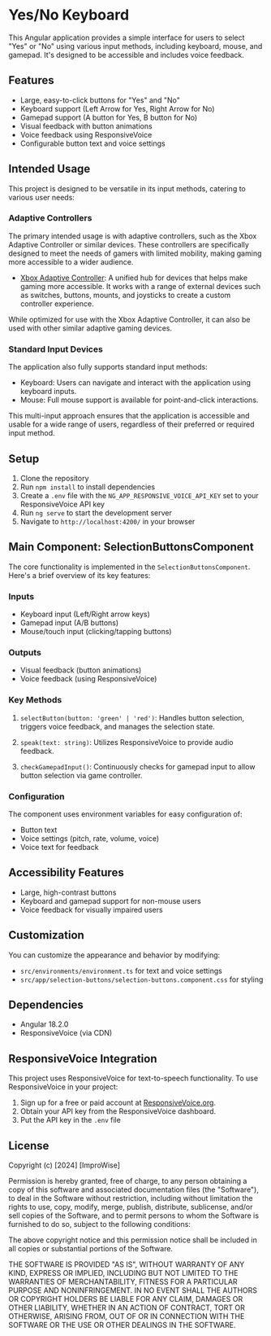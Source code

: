 # Yes/No Keyboard

This Angular application provides a simple interface for users to select "Yes" or "No" using various input methods, including keyboard, mouse, and gamepad. It's designed to be accessible and includes voice feedback.

## Features

- Large, easy-to-click buttons for "Yes" and "No"
- Keyboard support (Left Arrow for Yes, Right Arrow for No)
- Gamepad support (A button for Yes, B button for No)
- Visual feedback with button animations
- Voice feedback using ResponsiveVoice
- Configurable button text and voice settings

## Intended Usage

This project is designed to be versatile in its input methods, catering to various user needs:

### Adaptive Controllers

The primary intended usage is with adaptive controllers, such as the Xbox Adaptive Controller or similar devices. These controllers are specifically designed to meet the needs of gamers with limited mobility, making gaming more accessible to a wider audience.

- [Xbox Adaptive Controller](https://www.xbox.com/en-US/accessories/controllers/xbox-adaptive-controller): A unified hub for devices that helps make gaming more accessible. It works with a range of external devices such as switches, buttons, mounts, and joysticks to create a custom controller experience.

While optimized for use with the Xbox Adaptive Controller, it can also be used with other similar adaptive gaming devices.

### Standard Input Devices

The application also fully supports standard input methods:

- Keyboard: Users can navigate and interact with the application using keyboard inputs.
- Mouse: Full mouse support is available for point-and-click interactions.

This multi-input approach ensures that the application is accessible and usable for a wide range of users, regardless of their preferred or required input method.

## Setup

1. Clone the repository
2. Run `npm install` to install dependencies
3. Create a `.env` file with the `NG_APP_RESPONSIVE_VOICE_API_KEY` set to your ResponsiveVoice API key
4. Run `ng serve` to start the development server
5. Navigate to `http://localhost:4200/` in your browser

## Main Component: SelectionButtonsComponent

The core functionality is implemented in the `SelectionButtonsComponent`. Here's a brief overview of its key features:

### Inputs

- Keyboard input (Left/Right arrow keys)
- Gamepad input (A/B buttons)
- Mouse/touch input (clicking/tapping buttons)

### Outputs

- Visual feedback (button animations)
- Voice feedback (using ResponsiveVoice)

### Key Methods

1. `selectButton(button: 'green' | 'red')`: Handles button selection, triggers voice feedback, and manages the selection state.

2. `speak(text: string)`: Utilizes ResponsiveVoice to provide audio feedback.

3. `checkGamepadInput()`: Continuously checks for gamepad input to allow button selection via game controller.

### Configuration

The component uses environment variables for easy configuration of:

- Button text
- Voice settings (pitch, rate, volume, voice)
- Voice text for feedback

## Accessibility Features

- Large, high-contrast buttons
- Keyboard and gamepad support for non-mouse users
- Voice feedback for visually impaired users

## Customization

You can customize the appearance and behavior by modifying:

- `src/environments/environment.ts` for text and voice settings
- `src/app/selection-buttons/selection-buttons.component.css` for styling

## Dependencies

- Angular 18.2.0
- ResponsiveVoice (via CDN)

## ResponsiveVoice Integration

This project uses ResponsiveVoice for text-to-speech functionality. To use ResponsiveVoice in your project:

1. Sign up for a free or paid account at [ResponsiveVoice.org](https://responsivevoice.org/).
2. Obtain your API key from the ResponsiveVoice dashboard.
3. Put the API key in the `.env` file

## License

Copyright (c) [2024] [ImproWise]

Permission is hereby granted, free of charge, to any person obtaining a copy
of this software and associated documentation files (the "Software"), to deal
in the Software without restriction, including without limitation the rights
to use, copy, modify, merge, publish, distribute, sublicense, and/or sell
copies of the Software, and to permit persons to whom the Software is
furnished to do so, subject to the following conditions:

The above copyright notice and this permission notice shall be included in all
copies or substantial portions of the Software.

THE SOFTWARE IS PROVIDED "AS IS", WITHOUT WARRANTY OF ANY KIND, EXPRESS OR
IMPLIED, INCLUDING BUT NOT LIMITED TO THE WARRANTIES OF MERCHANTABILITY,
FITNESS FOR A PARTICULAR PURPOSE AND NONINFRINGEMENT. IN NO EVENT SHALL THE
AUTHORS OR COPYRIGHT HOLDERS BE LIABLE FOR ANY CLAIM, DAMAGES OR OTHER
LIABILITY, WHETHER IN AN ACTION OF CONTRACT, TORT OR OTHERWISE, ARISING FROM,
OUT OF OR IN CONNECTION WITH THE SOFTWARE OR THE USE OR OTHER DEALINGS IN THE
SOFTWARE.
